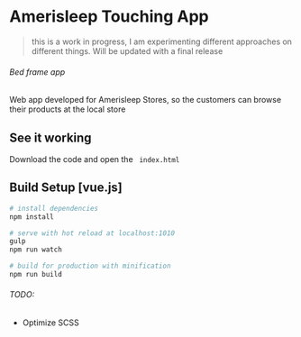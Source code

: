 # Amerisleep Touching App 

> this is a work in progress, I am experimenting different approaches on different things. Will be updated with a final release

###### Bed frame app

Web app developed for Amerisleep Stores, so the customers can browse their products at the local store



## See it working

Download the code and open the ``` index.html``` 



## Build Setup [vue.js]

``` bash
# install dependencies
npm install

# serve with hot reload at localhost:1010
gulp
npm run watch

# build for production with minification
npm run build
```


###### TODO:

 - Optimize SCSS